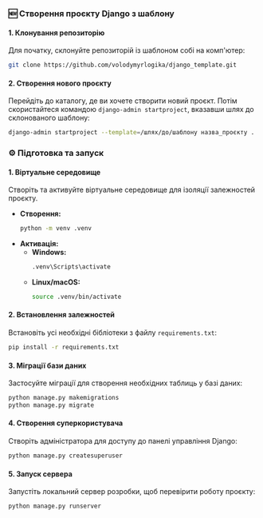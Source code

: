 ### 🆕 Створення проєкту Django з шаблону

#### 1\. Клонування репозиторію

Для початку, склонуйте репозиторій із шаблоном собі на комп'ютер:

```bash
git clone https://github.com/volodymyrlogika/django_template.git
```

#### 2\. Створення нового проєкту

Перейдіть до каталогу, де ви хочете створити новий проєкт. Потім скористайтеся командою `django-admin startproject`, вказавши шлях до склонованого шаблону:

```bash
django-admin startproject --template=/шлях/до/шаблону назва_проєкту .
```

### ⚙️ Підготовка та запуск

#### 1\. Віртуальне середовище

Створіть та активуйте віртуальне середовище для ізоляції залежностей проєкту.

  * **Створення:**
    ```bash
    python -m venv .venv
    ```
  * **Активація:**
      * **Windows:**
        ```bash
        .venv\Scripts\activate
        ```
      * **Linux/macOS:**
        ```bash
        source .venv/bin/activate
        ```

#### 2\. Встановлення залежностей

Встановіть усі необхідні бібліотеки з файлу `requirements.txt`:

```bash
pip install -r requirements.txt
```

#### 3\. Міграції бази даних

Застосуйте міграції для створення необхідних таблиць у базі даних:

```bash
python manage.py makemigrations
python manage.py migrate
```

#### 4\. Створення суперкористувача

Створіть адміністратора для доступу до панелі управління Django:

```bash
python manage.py createsuperuser
```

#### 5\. Запуск сервера

Запустіть локальний сервер розробки, щоб перевірити роботу проєкту:

```bash
python manage.py runserver
```


